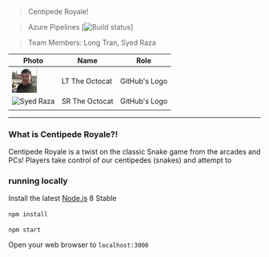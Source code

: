 
> Centipede Royale!

> Azure Pipelines [![Build status](#)]

> Team Members: Long Tran, Syed Raza 


| Photo              | Name             | Role          |
|--------------------|------------------|---------------|
| ![Long Tran](https://github.com/centipede-royale/CentipedeRoyale/blob/master/images/LongTran.png) | LT The Octocat | GitHub's Logo |
| ![Syed Raza](https://github.com/centipede-royale/CentipedeRoyale/blob/master/images/SyedRaza.png) | SR The Octocat | GitHub's Logo ||                    |                  |               |
|                    |                  |               |

----

### What is Centipede Royale?!

Centipede Royale is a twist on the classic Snake game from the arcades and PCs!  Players take control of our centipedes (snakes) and attempt to 



### running locally

Install the latest [Node.js](http://nodejs.org) 8 Stable

`npm install`

`npm start`

Open your web browser to `localhost:3000`

